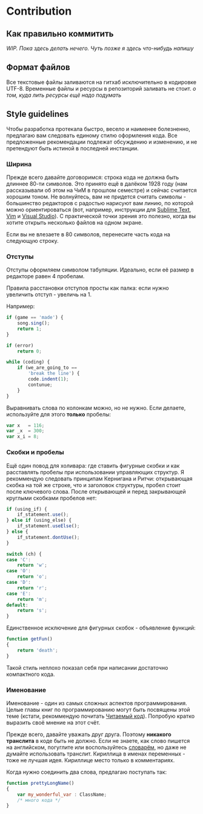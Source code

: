 # Contribution

## Как правильно коммитить

_WIP. Пока здесь делать нечего. Чуть позже я здесь что-нибудь напишу_

## Формат файлов

Все текстовые файлы заливаются на гитхаб исключительно в кодировке UTF-8. Временные файлы и ресурсы в репозиторий заливать не стоит. _о том, куда лить ресурсы ещё надо подумать_

## Style guidelines

Чтобы разработка протекала быстро, весело и наименее болезненно, предлагаю вам следовать единому стилю оформления кода. Все предложенные рекомендации подлежат обсуждению и изменению, и не претендуют быть истиной в последней инстанции.

### Ширина

Прежде всего давайте договоримся: строка кода не должна быть длиннее 80-ти символов. Это принято ещё в далёком 1928 году (нам рассказывали об этом на ЧиМ в прошлом семестре) и сейчас считается хорошим тоном. Не волнуйтесь, вам не придется считать символы - большинство редакторов с радостью нарисуют вам линию, по которой можно ориентироваться (вот, например, инструкции для [Sublime Text](http://stackoverflow.com/questions/25900954/80-characters-right-margin-line-in-sublime-text-3), [Vim](http://stackoverflow.com/questions/235439/vim-80-column-layout-concerns) и [Visual Studio](http://stackoverflow.com/questions/84209/adding-a-guideline-to-the-editor-in-visual-studio)). С практической точки зрения это полезно, когда вы хотите открыть несколько файлов на одном экране.

Если вы не влезаете в 80 символов, перенесите часть кода на следующую строку.

### Отступы

Отступы оформляем символом табуляции. Идеально, если её размер в редакторе равен 4 пробелам.

Правила расстановки отступов просты как палка: если нужно увеличить отступ - увеличь на 1.

Например:


```javascript
if (game == 'made') {
	song.sing();
	return 1;
}

if (error)
	return 0;

while (coding) {
	if (we_are_going_to ==
		'break the line') {
		code.indent(1);
		contunue;
	}
}
```

Выравнивать слова по колонкам можно, но не нужно. Если делаете, используйте для этого **только** пробелы:

```javascript
var x   = 116;
var _x  = 300;
var x_i = 8;
```

### Скобки и пробелы

Ещё один повод для холивара: где ставить фигурные скобки и как расставлять пробелы при использовании управляющих структур. Я рекоммендую следовать принципам Кернигана и Ритчи: открывающая скобка на той же строке, что и заголовок структуры, пробел стоит после ключевого слова. После открывающей и перед закрывающей круглыми скобками пробелов нет:

```javascript
if (using_if) {
	if_statement.use();
} else if (using_else) {
	if_statement.useElse();
} else {
	if_statement.dontUse();
}

switch (ch) {
case 'C':
	return 'w';
case 'O':
	return 'o';
case 'D':
	return 'r';
case 'E':
	return 'm';
default:
	return 's';
}

```

Единственное исключение для фигурных скобок - объявление функций:

```javascript
function getFun()
{
	return 'death';
}
```

Такой стиль неплохо показал себя при написании достаточно компактного кода.

### Именование

Именование - один из самых сложных аспектов программирования. Целые главы книг по программированию могут быть посвящены этой теме (кстати, рекоммендую почитать [Читаемый код](https://vk.com/wall-54530371_7088)). Попробую кратко выразить своё мнение на этот счёт.

Прежде всего, давайте уважать друг друга. Поэтому **никакого транслита** в коде быть не должно. Если не знаете, как слово пишется на английском, погуглите или воспользуйтесь [словарём](http://www.multitran.ru/), но даже не думайте использовать транслит. Кириллица в именах переменных - тоже не лучшая идея. Кириллице место только в комментариях.

Когда нужно соединить два слова, предлагаю поступать так:

```javascript
function prettyLongName()
{
	var my_wonderful_var : ClassName;
	/* много кода */
}
```
